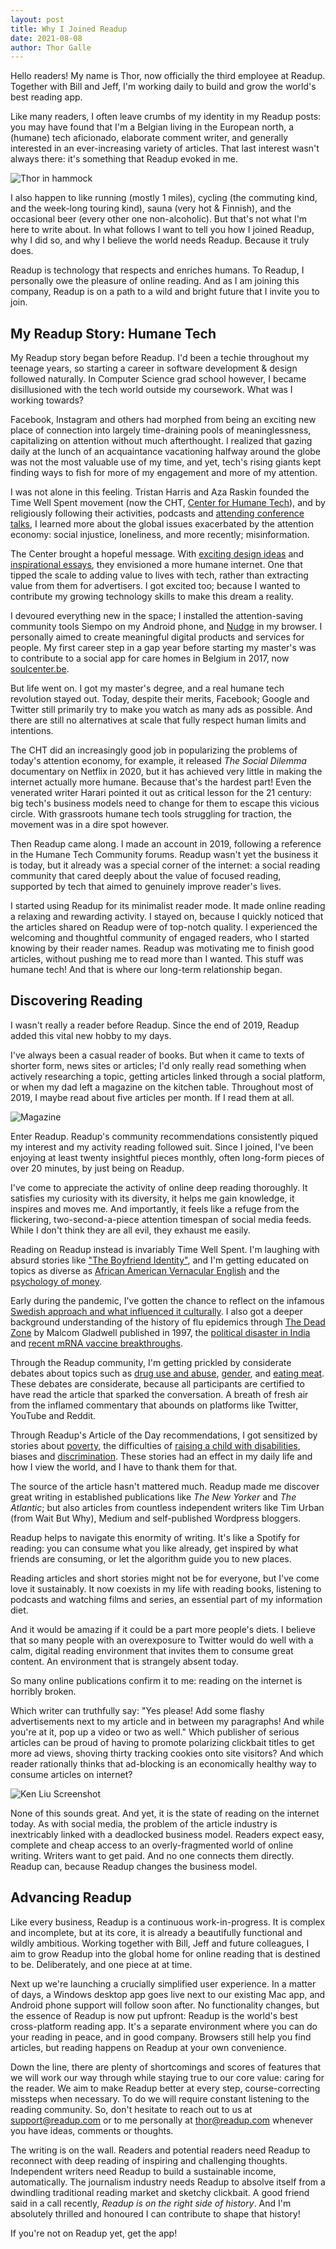 ```yaml
---
layout: post
title: Why I Joined Readup
date: 2021-08-08 
author: Thor Galle
---
```

Hello readers! My name is Thor, now officially the third employee at Readup. Together with Bill and Jeff, I'm working daily to build and grow the world's best reading app. 

Like many readers, I often leave crumbs of my identity in my Readup posts: you may have found that I'm a Belgian living in the European north, a (humane) tech aficionado, elaborate comment writer, and generally interested in an ever-increasing variety of articles. That last interest wasn't always there: it's something that Readup evoked in me.

![Thor in hammock](/assets/2021/08/thor.hammock.jpg)

I also happen to like running (mostly 1 miles), cycling (the commuting kind, and the week-long touring kind), sauna (very hot & Finnish), and the occasional beer (every other one non-alcoholic). But that's not what I'm here to write about. In what follows I want to tell you how I joined Readup, why I did so, and why I believe the world needs Readup. Because it truly does. 

Readup is technology that respects and enriches humans. To Readup, I personally owe the pleasure of online reading. And as I am joining this company, Readup is on a path to a wild and bright future that I invite you to join.

## My Readup Story: Humane Tech

My Readup story began before Readup. I'd been a techie throughout my teenage years, so starting a career in software development & design followed naturally. In Computer Science grad school however, I became disillusioned with the tech world outside my coursework. What was I working towards?

Facebook, Instagram and others had morphed from being an exciting new place of connection into largely time-draining pools of meaninglessness, capitalizing on attention without much afterthought. I realized that gazing daily at the lunch of an acquaintance vacationing halfway around the globe was not the most valuable use of my time, and yet, tech's rising giants kept finding ways to fish for more of my engagement and more of my attention.

I was not alone in this feeling. Tristan Harris and Aza Raskin founded the Time Well Spent movement (now the CHT, [Center for Humane Tech](https://en.wikipedia.org/wiki/Center_for_Humane_Technology)), and by religiously following their activities, podcasts and [attending conference talks](https://thorgalle.me/articles/7-cool-things-at-slush-2018), I learned more about the global issues exacerbated by the attention economy: social injustice, loneliness, and more recently; misinformation.

The Center brought a hopeful message. With [exciting design ideas](https://www.youtube.com/watch?v=YbowwoeYCro&t=25s) and [inspirational essays](https://readup.com/comments/nxhxorg/choicemaking-and-the-interface), they envisioned a more humane internet. One that tipped the scale to adding value to lives with tech, rather than extracting value from them for advertisers. I got excited too; because I wanted to contribute my growing technology skills to make this dream a reality. 

I devoured everything new in the space; I installed the attention-saving community tools Siempo on my Android phone, and [Nudge](https://nudgeware.io/) in my browser. I personally aimed to create meaningful digital products and services for people. My first career step in a gap year before starting my master's was to contribute to a social app for care homes in Belgium in 2017, now [soulcenter.be](http://soulcenter.be).

But life went on. I got my master's degree, and a real humane tech revolution stayed out. Today, despite their merits, Facebook; Google and Twitter still primarily try to make you watch as many ads as possible. And there are still no alternatives at scale that fully respect human limits and intentions. 

The CHT did an increasingly good job in popularizing the problems of today's attention economy, for example, it released *The Social Dilemma* documentary on Netflix in 2020, but it has achieved very little in making the internet actually more humane. Because that's the hardest part! Even the venerated writer Harari pointed it out as critical lesson for the 21 century: big tech's business models need to change for them to escape this vicious circle. With grassroots humane tech tools struggling for traction, the movement was in a dire spot however. 

Then Readup came along. I made an account in 2019, following a reference in the Humane Tech Community forums. Readup wasn't yet the business it is today, but it already was a special corner of the internet: a social reading community that cared deeply about the value of focused reading, supported by tech that aimed to genuinely improve reader's lives.

I started using Readup for its minimalist reader mode. It made online reading a relaxing and rewarding activity. I stayed on, because I quickly noticed that the articles shared on Readup were of top-notch quality. I experienced the welcoming and thoughtful community of engaged readers, who I started knowing by their reader names. Readup was motivating me to finish good articles, without pushing me to read more than I wanted. This stuff was humane tech! And that is where our long-term relationship began.

## Discovering Reading

I wasn't really a reader before Readup. Since the end of 2019, Readup added this vital new hobby to my days.

I've always been a casual reader of books. But when it came to texts of shorter form, news sites or articles; I'd only really read something when actively researching a topic, getting articles linked through a social platform, or when my dad left a magazine on the kitchen table. Throughout most of 2019, I maybe read about five articles per month. If I read them at all.

![Magazine](/assets/2021/08/magazine.jpeg)

Enter Readup. Readup's community recommendations consistently piqued my interest and my activity reading followed suit. Since I joined, I've been enjoying at least twenty insightful pieces monthly, often long-form pieces of over 20 minutes, by just being on Readup.

I've come to appreciate the activity of online deep reading thoroughly. It satisfies my curiosity with its diversity, it helps me gain knowledge, it inspires and moves me. And importantly, it feels like a refuge from the flickering, two-second-a-piece attention timespan of social media feeds. While I don't think they are all evil, they exhaust me easily. 

Reading on Readup instead is invariably Time Well Spent. I'm laughing with absurd stories like ["The Boyfriend Identity"](https://readup.com/read/the-new-yorker/the-boyfriend-identity-part-1), and I'm getting educated on topics as diverse as [African American Vernacular English](https://readup.com/comments/the-babbel-magazine/the-united-states-of-accents-african-american-vernacular-english/VXvnLD) and the [psychology of money](https://readup.com/comments/collaborative-fund/the-psychology-of-money).

Early during the pandemic, I've gotten the chance to reflect on the infamous [Swedish approach and what influenced it culturally](https://readup.com/comments/unherd/what-we-can-learn-from-the-swedish-paradox---unherd). I also got a deeper background understanding of the history of flu epidemics through [The Dead Zone](https://readup.com/comments/the-new-yorker/the-dead-zone) by Malcom Gladwell published in 1997, the [political disaster in India](https://readup.com/comments/the-guardian/arundhati-roy-on-indias-covid-catastrophe-we-are-witnessing-a-crime-against-huma) and [recent mRNA vaccine breakthroughs](https://readup.com/comments/wired-uk/the-mrna-vaccine-revolution-is-just-beginning/DGd315).

Through the Readup community, I'm getting prickled by considerate debates about topics such as [drug use and abuse](https://readup.com/comments/nautilus/i-am-a-heroin-user-i-do-not-have-a-drug-problem), [gender](https://readup.com/comments/jk-rowling/jk-rowling-writes-about-her-reasons-for-speaking-out-on-sex-and-gender-issues---/VXvp7D), and [eating meat](https://readup.com/comments/-the-new-york-times-company/the-coronavirus-and-a-world-without-meat). These debates are considerate, because all participants are certified to have read the article that sparked the conversation. A breath of fresh air from the inflamed commentary that abounds on platforms like Twitter, YouTube and Reddit.

Through Readup's Article of the Day recommendations, I got sensitized by stories about [poverty](https://readup.com/comments/zora/the-poor-cant-afford-not-to-wear-nice-clothes), the difficulties of [raising a child with disabilities](https://readup.com/comments/longreads/out-there-i-have-to-smile), biases and [discrimination](https://readup.com/comments/the-atlantic/racism-is-terrible-blackness-is-not). These stories had an effect in my daily life and how I view the world, and I have to thank them for that.

The source of the article hasn't mattered much. Readup made me discover great writing in established publications like *The New Yorker* and *The Atlantic*; but also articles from countless independent writers like Tim Urban (from Wait But Why), Medium and self-published Wordpress bloggers.

Readup helps to navigate this enormity of writing. It's like a Spotify for reading: you can consume what you like already, get inspired by what friends are consuming, or let the algorithm guide you to new places.

Reading articles and short stories might not be for everyone, but I've come love it sustainably. It now coexists in my life with reading books, listening to podcasts and watching films and series, an essential part of my information diet. 

And it would be amazing if it could be a part more people's diets. I believe that so many people with an overexposure to Twitter would do well with a calm, digital reading environment that invites them to consume great content. An environment that is strangely absent today.

So many online publications confirm it to me: reading on the internet is horribly broken.

Which writer can truthfully say: "Yes please! Add some flashy advertisements next to my article and in between my paragraphs! And while you're at it, pop up a video or two as well." Which publisher of serious articles can be proud of having to promote polarizing clickbait titles to get more ad views, shoving thirty tracking cookies onto site visitors? And which reader rationally thinks that ad-blocking is an economically healthy way to consume articles on internet?

![Ken Liu Screenshot](/assets/2021/08/ken.screen.png)

None of this sounds great. And yet, it is the state of reading on the internet today. As with social media, the problem of the article industry is inextricably linked with a deadlocked business model. Readers expect easy, complete and cheap access to an overly-fragmented world of online writing. Writers want to get paid. And no one connects them directly. Readup can, because Readup changes the business model.

## Advancing Readup

Like every business, Readup is a continuous work-in-progress. It is complex and incomplete, but at its core, it is already a beautifully functional and wildly ambitious. Working together with Bill, Jeff and future colleagues, I aim to grow Readup into the global home for online reading that is destined to be. Deliberately, and one piece at at time.

Next up we're launching a crucially simplified user experience. In a matter of days, a Windows desktop app goes live next to our existing Mac app, and Android phone support will follow soon after. No functionality changes, but the essence of Readup is now put upfront: Readup is the world's best cross-platform reading app. It's a separate environment where you can do your reading in peace, and in good company. Browsers still help you find articles, but reading happens on Readup at your own convenience.

Down the line, there are plenty of shortcomings and scores of features that we will work our way through while staying true to our core value: caring for the reader. We aim to make Readup better at every step, course-correcting missteps when necessary. To do we will require constant listening to the reading community. So, don't hesitate to reach out to us at support@readup.com or to me personally at thor@readup.com whenever you have ideas, comments or thoughts.

The writing is on the wall. Readers and potential readers need Readup to reconnect with deep reading of inspiring and challenging thoughts. Independent writers need Readup to build a sustainable income, automatically. The journalism industry needs Readup to absolve itself from a dwindling traditional reading market and sketchy clickbait. A good friend said in a call recently, *Readup is on the right side of history*. And I'm absolutely thrilled and honoured I can contribute to shape that history!

If you're not on Readup yet, get the app!